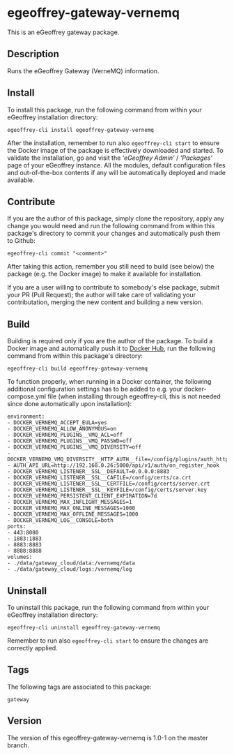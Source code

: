 # egeoffrey-gateway-vernemq

This is an eGeoffrey gateway package.

## Description

Runs the eGeoffrey Gateway (VerneMQ) information.

## Install

To install this package, run the following command from within your eGeoffrey installation directory:
```
egeoffrey-cli install egeoffrey-gateway-vernemq
```
After the installation, remember to run also `egeoffrey-cli start` to ensure the Docker image of the package is effectively downloaded and started.
To validate the installation, go and visit the *'eGeoffrey Admin'* / *'Packages'* page of your eGeoffrey instance. All the modules, default configuration files and out-of-the-box contents if any will be automatically deployed and made available.
## Contribute

If you are the author of this package, simply clone the repository, apply any change you would need and run the following command from within this package's directory to commit your changes and automatically push them to Github:
```
egeoffrey-cli commit "<comment>"
```
After taking this action, remember you still need to build (see below) the package (e.g. the Docker image) to make it available for installation.

If you are a user willing to contribute to somebody's else package, submit your PR (Pull Request); the author will take care of validating your contributation, merging the new content and building a new version.

## Build

Building is required only if you are the author of the package. To build a Docker image and automatically push it to [Docker Hub](https://hub.docker.com/r/egeoffrey/egeoffrey-gateway-vernemq), run the following command from within this package's directory:
```
egeoffrey-cli build egeoffrey-gateway-vernemq
```
To function properly, when running in a Docker container, the following additional configuration settings has to be added to e.g. your docker-compose.yml file (when installing through egeoffrey-cli, this is not needed since done automatically upon installation):
```
environment:
- DOCKER_VERNEMQ_ACCEPT_EULA=yes
- DOCKER_VERNEMQ_ALLOW_ANONYMOUS=on
- DOCKER_VERNEMQ_PLUGINS__VMQ_ACL=off
- DOCKER_VERNEMQ_PLUGINS__VMQ_PASSWD=off
- DOCKER_VERNEMQ_PLUGINS__VMQ_DIVERSITY=off
- DOCKER_VERNEMQ_VMQ_DIVERSITY__HTTP_AUTH__file=/config/plugins/auth_http.lua
- AUTH_API_URL=http://192.168.0.26:5000/api/v1/auth/on_register_hook
- DOCKER_VERNEMQ_LISTENER__SSL__DEFAULT=0.0.0.0:8883
- DOCKER_VERNEMQ_LISTENER__SSL__CAFILE=/config/certs/ca.crt
- DOCKER_VERNEMQ_LISTENER__SSL__CERTFILE=/config/certs/server.crt
- DOCKER_VERNEMQ_LISTENER__SSL__KEYFILE=/config/certs/server.key
- DOCKER_VERNEMQ_PERSISTENT_CLIENT_EXPIRATION=7d
- DOCKER_VERNEMQ_MAX_INFLIGHT_MESSAGES=1
- DOCKER_VERNEMQ_MAX_ONLINE_MESSAGES=1000
- DOCKER_VERNEMQ_MAX_OFFLINE_MESSAGES=1000
- DOCKER_VERNEMQ_LOG__CONSOLE=both
ports:
- 443:8080
- 1883:1883
- 8883:8883
- 8888:8888
volumes:
- ./data/gateway_cloud/data:/vernemq/data
- ./data/gateway_cloud/logs:/vernemq/log
```

## Uninstall

To uninstall this package, run the following command from within your eGeoffrey installation directory:
```
egeoffrey-cli uninstall egeoffrey-gateway-vernemq
```
Remember to run also `egeoffrey-cli start` to ensure the changes are correctly applied.
## Tags

The following tags are associated to this package:
```
gateway
```

## Version

The version of this egeoffrey-gateway-vernemq is 1.0-1 on the master branch.
